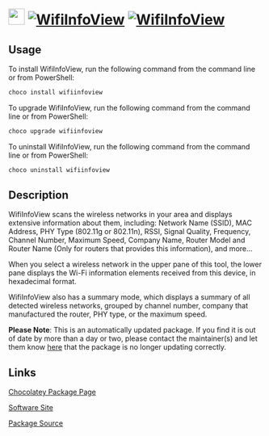 ﻿# <img src="https://cdn.jsdelivr.net/gh/mkevenaar/chocolatey-packages@72f2d5a6dbdc0bf699b52b3716cfb15079ff7d53/icons/wifiinfoview.png" width="32" height="32"/> [![WifiInfoView](https://img.shields.io/chocolatey/v/wifiinfoview.svg?label=WifiInfoView)](https://community.chocolatey.org/packages/wifiinfoview) [![WifiInfoView](https://img.shields.io/chocolatey/dt/wifiinfoview.svg)](https://community.chocolatey.org/packages/wifiinfoview)

## Usage

To install WifiInfoView, run the following command from the command line or from PowerShell:

```powershell
choco install wifiinfoview
```

To upgrade WifiInfoView, run the following command from the command line or from PowerShell:

```powershell
choco upgrade wifiinfoview
```

To uninstall WifiInfoView, run the following command from the command line or from PowerShell:

```powershell
choco uninstall wifiinfoview
```

## Description

WifiInfoView scans the wireless networks in your area and displays extensive information about them, including: Network Name (SSID), MAC Address, PHY Type (802.11g or 802.11n), RSSI, Signal Quality, Frequency, Channel Number, Maximum Speed, Company Name, Router Model and Router Name (Only for routers that provides this information), and more...

When you select a wireless network in the upper pane of this tool, the lower pane displays the Wi-Fi information elements received from this device, in hexadecimal format.

WifiInfoView also has a summary mode, which displays a summary of all detected wireless networks, grouped by channel number, company that manufactured the router, PHY type, or the maximum speed.

**Please Note**: This is an automatically updated package. If you find it is
out of date by more than a day or two, please contact the maintainer(s) and
let them know [here](https://github.com/mkevenaar/chocolatey-packages/issues) that the package is no longer updating correctly.


## Links

[Chocolatey Package Page](https://community.chocolatey.org/packages/wifiinfoview)

[Software Site](http://www.nirsoft.net/utils/wifi_information_view.html)

[Package Source](https://github.com/mkevenaar/chocolatey-packages/tree/master/automatic/wifiinfoview)

